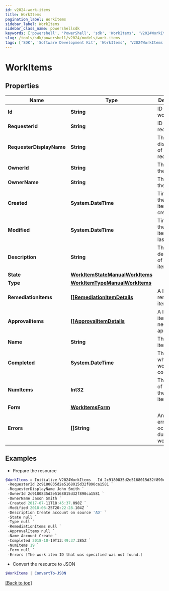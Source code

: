 ```yaml
---
id: v2024-work-items
title: WorkItems
pagination_label: WorkItems
sidebar_label: WorkItems
sidebar_class_name: powershellsdk
keywords: ['powershell', 'PowerShell', 'sdk', 'WorkItems', 'V2024WorkItems']
slug: /tools/sdk/powershell/v2024/models/work-items
tags: ['SDK', 'Software Development Kit', 'WorkItems', 'V2024WorkItems']
---
```


# WorkItems

## Properties

| Name | Type | Description | Notes |
| --- | --- | --- | --- |
| **Id** | **String** | ID of the work item | [optional] |
| **RequesterId** | **String** | ID of the requester | [optional] |
| **RequesterDisplayName** | **String** | The displayname of the requester | [optional] |
| **OwnerId** | **String** | The ID of the owner | [optional] |
| **OwnerName** | **String** | The name of the owner | [optional] |
| **Created** | **System.DateTime** | Time when the work item was created | [optional] |
| **Modified** | **System.DateTime** | Time when the work item was last updated | [optional] |
| **Description** | **String** | The description of the work item | [optional] |
| **State** | [**WorkItemStateManualWorkItems**](work-item-state-manual-work-items) |  | [optional] |
| **Type** | [**WorkItemTypeManualWorkItems**](work-item-type-manual-work-items) |  | [optional] |
| **RemediationItems** | [**[]RemediationItemDetails**](remediation-item-details) | A list of remediation items | [optional] |
| **ApprovalItems** | [**[]ApprovalItemDetails**](approval-item-details) | A list of items that need to be approved | [optional] |
| **Name** | **String** | The work item name | [optional] |
| **Completed** | **System.DateTime** | The time at which the work item completed | [optional] |
| **NumItems** | **Int32** | The number of items in the work item | [optional] |
| **Form** | [**WorkItemsForm**](work-items-form) |  | [optional] |
| **Errors** | **[]String** | An array of errors that ocurred during the work item | [optional] |

## Examples

- Prepare the resource

```powershell
$WorkItems = Initialize-V2024WorkItems  -Id 2c9180835d2e5168015d32f890ca1581 `
 -RequesterId 2c9180835d2e5168015d32f890ca1581 `
 -RequesterDisplayName John Smith `
 -OwnerId 2c9180835d2e5168015d32f890ca1581 `
 -OwnerName Jason Smith `
 -Created 2017-07-11T18:45:37.098Z `
 -Modified 2018-06-25T20:22:28.104Z `
 -Description Create account on source 'AD' `
 -State null `
 -Type null `
 -RemediationItems null `
 -ApprovalItems null `
 -Name Account Create `
 -Completed 2018-10-19T13:49:37.385Z `
 -NumItems 19 `
 -Form null `
 -Errors [The work item ID that was specified was not found.]
```

- Convert the resource to JSON

```powershell
$WorkItems | ConvertTo-JSON
```

[[Back to top]](#)
